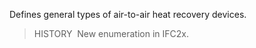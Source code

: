 Defines general types of air-to-air heat recovery devices.

> HISTORY&nbsp; New enumeration in IFC2x.
